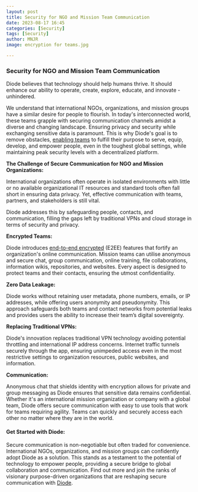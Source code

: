 ```yaml
---
layout: post
title: Security for NGO and Mission Team Communication
date: 2023-08-17 16:45
categories: [Security]
tags: [Security]
author: MNJR
image: encryption for teams.jpg

---
```

### Security for NGO and Mission Team Communication

Diode believes that technology should help humans thrive. It should enhance our ability to operate, create, explore, educate, and innovate - unhindered.

We understand that international NGOs, organizations, and mission groups have a similar desire for people to flourish.  In today's interconnected world, these teams grapple with securing communication channels amidst a diverse and changing landscape. Ensuring privacy and security while exchanging sensitive data is paramount. This is why Diode's goal is to remove obstacles, [enabling teams](https://diode.io/solutions/app/) to fulfill their purpose to serve, equip, develop, and empower people, even in the toughest global settings, while maintaining peak security levels with a decentralized platform.

**The Challenge of Secure Communication for NGO and Mission Organizations:**

International organizations often operate in isolated environments with little or no available organizational IT resources and standard tools often fall short in ensuring data privacy. Yet, effective communication with teams, partners, and stakeholders is still vital.

Diode addresses this by safeguarding people, contacts, and communication, filling the gaps left by traditional VPNs and cloud storage in terms of security and privacy.

**Encrypted Teams:** 

Diode introduces [end-to-end encrypted](https://diode.io/how-it-works/) (E2EE) features that fortify an organization's online communication. Mission teams can utilise anonymous and secure chat, group communication, online training, file collaborations, information wikis, repositories, and websites. Every aspect is designed to protect teams and their contacts, ensuring the utmost confidentiality.

**Zero Data Leakage:** 

Diode works without retaining user metadata, phone numbers, emails, or IP addresses, while offering users anonymity and pseudonymity. This approach safeguards both teams and contact networks from potential leaks and provides users the ability to increase their team’s digital sovereignty.

**Replacing Traditional VPNs:**

Diode's innovation replaces traditional VPN technology avoiding potential throttling and international IP address concerns. Internet traffic tunnels securely through the app, ensuring unimpeded access even in the most restrictive settings to organization resources, public websites, and information.

**Communication:**

Anonymous chat that shields identity with encryption allows for private and group messaging as Diode ensures that sensitive data remains confidential. Whether it's an international mission organization or company with a global team, Diode offers secure communication with easy to use tools that work for teams requiring agility. Teams can quickly and securely access each other no matter where they are in the world.  

#### Get Started with Diode:

Secure communication is non-negotiable but often traded for convenience. International NGOs,  organizations, and mission groups can confidently adopt Diode as a solution. This stands as a testament to the potential of technology to empower people, providing a secure bridge to global collaboration and communication. Find out more and join the ranks of visionary purpose-driven organizations that are reshaping secure communication with [Diode](https://diode.io).
